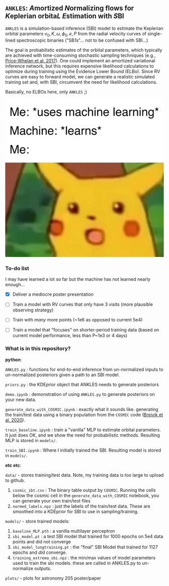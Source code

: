 ## ``ANKLES``: *A*mortized *N*ormalizing flows for *K*eplerian orbita*L* *E*stimation with *S*BI

`ANKLES` is a simulation-based inference (SBI) model to estimate the Keplerian orbital parameters $v_0, K, \omega, \phi_0, e, P$ from the radial velocity curves of single-lined spectroscopic binaries ("SB*1*s"... not to be confused with SBI...)

The goal is probabilistic estimates of the orbital parameters, which typically are achieved with time-consuming stochastic sampling techniques (e.g., [Price-Whelan et al. 2017](https://ui.adsabs.harvard.edu/abs/2017ApJ...837...20P/abstract)). One could implement an amortized variational inference network, but this requires expensive likelihood calculations to optimize during training using the Evidence Lower Bound (ELBo). Since RV curves are easy to forward model, we can generate a realistic simulated training set and, with SBI, circumvent the need for likelihood calculations.

Basically, no ELBOs here, only `ANKLES` ;)

![image](project_notebooks/plots/machine_learns.png)
<!-- <img src="plots/machine_learns.jpg" alt="a machine learns" width="200"/> -->


### To-do list

I may have learned a lot so far but the machine has not learned nearly enough...

- [x] Deliver a mediocre poster presentation
- [ ] Train a model with RV curves that only have 3 visits (more plausible observing strategy)
- [ ] Train with _many_ more points (~1e6 as opposed to current 5e4)
- [ ] Train a model that "focuses" on shorter-period training data (based on current model performance, less than P~1e3 or 4 days)


### What is in this repository? 

__python__:

`ANKLES.py` : functions for end-to-end inference from un-normalized inputs to un-normalized posteriors given a path to an SBI model.

`priors.py` : the KDEprior object that ANKLES needs to generate posteriors

`demo.ipynb` : demonstration of using `ANKLES.py` to generate posteriors on your new data.

`generate_data_with_COSMIC.ipynb` : exactly what it sounds like. generating the train/test data using a binary population from the `COSMIC` code ([Breivik et al. 2020](https://ui.adsabs.harvard.edu/abs/2020ApJ...898...71B/abstract)).

`train_baseline.ipynb` : train a "vanilla" MLP to estimate orbital parameters. It just does OK, and we show the need for probabilistic methods. Resulting MLP is stored in `models/`.

`train_SBI.ipynb` : Where I initially trained the SBI. Resulting model is stored in `models/`. 



__etc etc__:

`data/` - stores training/test data. Note, my training data is too large to upload to github.
1. `cosmic_ibt.csv` :  The binary table output by `COSMIC`. Running the cells below the cosmic cell in the `generate_data_with_COSMIC` notebook, you can generate your own train/test files 
2. `normed_labels.npz` : just the labels of the train/test data. These are smoothed into a KDEprior for SBI to use in sampling/training.


`models/` - store trained models:
1. `baseline_MLP.pth` : a vanilla multilayer perceptron 
2. `sbi_model.pt` : a test SBI model that trained for 1000 epochs on 5e4 data points and did not converge
3. `sbi_model_longtraining.pt` : the "final" SBI Model that trained for 1127 epochs and *did* converge.
4. `training_extrema_sbi.npz` : the min/max values of model parameters used to train the sbi models. these are called in ANKLES.py to un-normalize outputs.


`plots/` - plots for astronomy 205 poster/paper